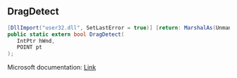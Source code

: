 ## DragDetect

```csharp
[DllImport("user32.dll", SetLastError = true)] [return: MarshalAs(UnmanagedType.Bool)]
public static extern bool DragDetect(
   IntPtr hWnd,
   POINT pt
);
```

Microsoft documentation: [Link](https://docs.microsoft.com/en-us/windows/win32/api/winuser/nf-winuser-dragdetect)
